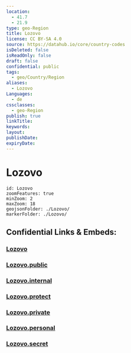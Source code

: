 ```yaml
---
location:
  - 41.7
  - 21.9
type: geo-Region
title: Lozovo
license: CC BY-SA 4.0
source: https://datahub.io/core/country-codes
isDeleted: false
isReadOnly: false
draft: false
confidential: public
tags:
  - geo/Country/Region
aliases:
  - Lozovo
Languages:
  - de
cssclasses:
  - geo-Region
publish: true
linkTitle:
keywords:
layout:
publishDate:
expiryDate:
---
```


# Lozovo

```leaflet
id: Lozovo
zoomFeatures: true 
minZoom: 2 
maxZoom: 18
geojsonFolder: ./Lozovo/
markerFolder: ./Lozovo/
```


## Confidential Links & Embeds: 

### [Lozovo](/_Standards/Earth/Continent/Europe/Europe~South/Macedonia~North/Municipalities~Macedonia/Lozovo.md) 

### [Lozovo.public](/_public/Earth/Continent/Europe/Europe~South/Macedonia~North/Municipalities~Macedonia/Lozovo.public.md) 

### [Lozovo.internal](/_internal/Earth/Continent/Europe/Europe~South/Macedonia~North/Municipalities~Macedonia/Lozovo.internal.md) 

### [Lozovo.protect](/_protect/Earth/Continent/Europe/Europe~South/Macedonia~North/Municipalities~Macedonia/Lozovo.protect.md) 

### [Lozovo.private](/_private/Earth/Continent/Europe/Europe~South/Macedonia~North/Municipalities~Macedonia/Lozovo.private.md) 

### [Lozovo.personal](/_personal/Earth/Continent/Europe/Europe~South/Macedonia~North/Municipalities~Macedonia/Lozovo.personal.md) 

### [Lozovo.secret](/_secret/Earth/Continent/Europe/Europe~South/Macedonia~North/Municipalities~Macedonia/Lozovo.secret.md)

